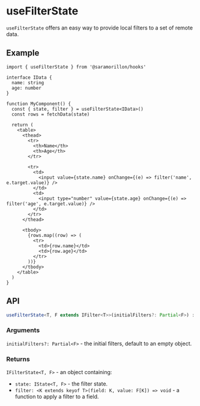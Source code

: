 # useFilterState

`useFilterState` offers an easy way to provide local filters to a set of remote data.

## Example

```tsx
import { useFilterState } from '@saramorillon/hooks'

interface IData {
  name: string
  age: number
}

function MyComponent() {
  const { state, filter } = useFilterState<IData>()
  const rows = fetchData(state)

  return (
    <table>
      <thead>
        <tr>
          <th>Name</th>
          <th>Age</th>
        </tr>

        <tr>
          <td>
            <input value={state.name} onChange={(e) => filter('name', e.target.value)} />
          </td>
          <td>
            <input type="number" value={state.age} onChange={(e) => filter('age', e.target.value)} />
          </td>
        </tr>
      </thead>

      <tbody>
        {rows.map((row) => (
          <tr>
            <td>{row.name}</td>
            <td>{row.age}</td>
          </tr>
        ))}
      </tbody>
    </table>
  )
}
```

## API

```typescript
useFilterState<T, F extends IFilter<T>>(initialFilters?: Partial<F>) : IFilterState<T, F>
```

### Arguments

`initialFilters?: Partial<F>` - the initial filters, default to an empty object.

### Returns

`IFilterState<T, F>` - an object containing:

- `state: IState<T, F>` - the filter state.
- `filter: <K extends keyof T>(field: K, value: F[K]) => void` - a function to apply a filter to a field.
